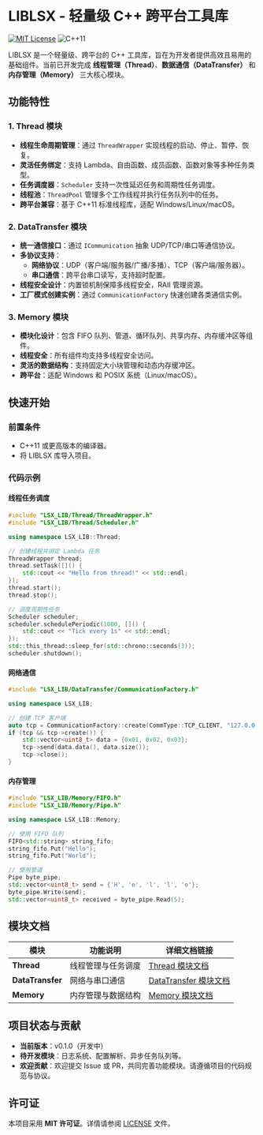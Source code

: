 # LIBLSX - 轻量级 C++ 跨平台工具库

[![MIT License](https://img.shields.io/badge/license-MIT-blue)](LICENSE)
![C++11](https://img.shields.io/badge/C++-11-blue.svg)

LIBLSX 是一个轻量级、跨平台的 C++ 工具库，旨在为开发者提供高效且易用的基础组件。当前已开发完成 **线程管理（Thread）**、**数据通信（DataTransfer）** 和 **内存管理（Memory）** 三大核心模块。

## 功能特性

### 1. Thread 模块
- **线程生命周期管理**：通过 `ThreadWrapper` 实现线程的启动、停止、暂停、恢复。
- **灵活任务绑定**：支持 Lambda、自由函数、成员函数、函数对象等多种任务类型。
- **任务调度器**：`Scheduler` 支持一次性延迟任务和周期性任务调度。
- **线程池**：`ThreadPool` 管理多个工作线程并执行任务队列中的任务。
- **跨平台兼容**：基于 C++11 标准线程库，适配 Windows/Linux/macOS。

### 2. DataTransfer 模块
- **统一通信接口**：通过 `ICommunication` 抽象 UDP/TCP/串口等通信协议。
- **多协议支持**：
  - **网络协议**：UDP（客户端/服务器/广播/多播）、TCP（客户端/服务器）。
  - **串口通信**：跨平台串口读写，支持超时配置。
- **线程安全设计**：内置锁机制保障多线程安全，RAII 管理资源。
- **工厂模式创建实例**：通过 `CommunicationFactory` 快速创建各类通信实例。

### 3. Memory 模块
- **模块化设计**：包含 FIFO 队列、管道、循环队列、共享内存、内存缓冲区等组件。
- **线程安全**：所有组件均支持多线程安全访问。
- **灵活的数据结构**：支持固定大小块管理和动态内存缓冲区。
- **跨平台**：适配 Windows 和 POSIX 系统（Linux/macOS）。

## 快速开始

### 前置条件
- C++11 或更高版本的编译器。
- 将 LIBLSX 库导入项目。

### 代码示例

#### 线程任务调度
```cpp
#include "LSX_LIB/Thread/ThreadWrapper.h"
#include "LSX_LIB/Thread/Scheduler.h"

using namespace LSX_LIB::Thread;

// 创建线程并绑定 Lambda 任务
ThreadWrapper thread;
thread.setTask([]() {
    std::cout << "Hello from thread!" << std::endl;
});
thread.start();
thread.stop();

// 调度周期性任务
Scheduler scheduler;
scheduler.schedulePeriodic(1000, []() {
    std::cout << "Tick every 1s" << std::endl;
});
std::this_thread::sleep_for(std::chrono::seconds(3));
scheduler.shutdown();
```

#### 网络通信
```cpp
#include "LSX_LIB/DataTransfer/CommunicationFactory.h"

using namespace LSX_LIB;

// 创建 TCP 客户端
auto tcp = CommunicationFactory::create(CommType::TCP_CLIENT, "127.0.0.1", 8080);
if (tcp && tcp->create()) {
    std::vector<uint8_t> data = {0x01, 0x02, 0x03};
    tcp->send(data.data(), data.size());
    tcp->close();
}
```

#### 内存管理
```cpp
#include "LSX_LIB/Memory/FIFO.h"
#include "LSX_LIB/Memory/Pipe.h"

using namespace LSX_LIB::Memory;

// 使用 FIFO 队列
FIFO<std::string> string_fifo;
string_fifo.Put("Hello");
string_fifo.Put("World");

// 使用管道
Pipe byte_pipe;
std::vector<uint8_t> send = {'H', 'e', 'l', 'l', 'o'};
byte_pipe.Write(send);
std::vector<uint8_t> received = byte_pipe.Read(5);
```

## 模块文档

| 模块          | 功能说明                              | 详细文档链接                                                                       |
|---------------|---------------------------------------|------------------------------------------------------------------------------|
| **Thread**    | 线程管理与任务调度                    | [Thread 模块文档](./example/Thread/Thread模块使用说明文档.md)                            |
| **DataTransfer** | 网络与串口通信                      | [DataTransfer 模块文档](./example/DataTransfer/LIBLSX工具库DataTransfer模块使用说明文档.md) |
| **Memory**    | 内存管理与数据结构                    | [Memory 模块文档](./example/MemoryManagement/LIBLSX工具库Memory模块使用说明.md)                           |

## 项目状态与贡献

- **当前版本**：v0.1.0（开发中）
- **待开发模块**：日志系统、配置解析、异步任务队列等。
- **欢迎贡献**：欢迎提交 Issue 或 PR，共同完善功能模块。请遵循项目的代码规范与协议。

## 许可证

本项目采用 **MIT 许可证**。详情请参阅 [LICENSE](LICENSE) 文件。